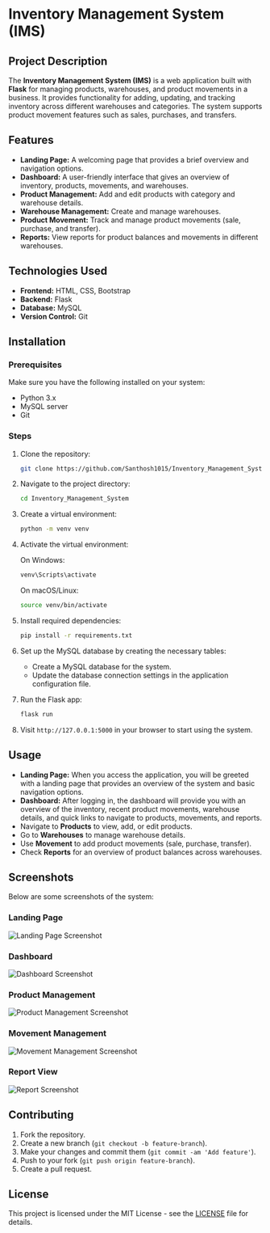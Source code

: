# Inventory Management System (IMS)

## Project Description

The **Inventory Management System (IMS)** is a web application built with **Flask** for managing products, warehouses, and product movements in a business. It provides functionality for adding, updating, and tracking inventory across different warehouses and categories. The system supports product movement features such as sales, purchases, and transfers.

## Features

- **Landing Page:** A welcoming page that provides a brief overview and navigation options.
- **Dashboard:** A user-friendly interface that gives an overview of inventory, products, movements, and warehouses.
- **Product Management:** Add and edit products with category and warehouse details.
- **Warehouse Management:** Create and manage warehouses.
- **Product Movement:** Track and manage product movements (sale, purchase, and transfer).
- **Reports:** View reports for product balances and movements in different warehouses.

## Technologies Used

- **Frontend:** HTML, CSS, Bootstrap
- **Backend:** Flask
- **Database:** MySQL
- **Version Control:** Git

## Installation

### Prerequisites

Make sure you have the following installed on your system:

- Python 3.x
- MySQL server
- Git

### Steps

1. Clone the repository:
    ```bash
    git clone https://github.com/Santhosh1015/Inventory_Management_System.git
    ```

2. Navigate to the project directory:
    ```bash
    cd Inventory_Management_System
    ```

3. Create a virtual environment:
    ```bash
    python -m venv venv
    ```

4. Activate the virtual environment:

    On Windows:
    ```bash
    venv\Scripts\activate
    ```

    On macOS/Linux:
    ```bash
    source venv/bin/activate
    ```

5. Install required dependencies:
    ```bash
    pip install -r requirements.txt
    ```

6. Set up the MySQL database by creating the necessary tables:
    - Create a MySQL database for the system.
    - Update the database connection settings in the application configuration file.

7. Run the Flask app:
    ```bash
    flask run
    ```

8. Visit `http://127.0.0.1:5000` in your browser to start using the system.

## Usage

- **Landing Page:** When you access the application, you will be greeted with a landing page that provides an overview of the system and basic navigation options.
- **Dashboard:** After logging in, the dashboard will provide you with an overview of the inventory, recent product movements, warehouse details, and quick links to navigate to products, movements, and reports.
- Navigate to **Products** to view, add, or edit products.
- Go to **Warehouses** to manage warehouse details.
- Use **Movement** to add product movements (sale, purchase, transfer).
- Check **Reports** for an overview of product balances across warehouses.

## Screenshots

Below are some screenshots of the system:

### Landing Page

![Landing Page Screenshot](path/to/your/image/landing_page.png)

### Dashboard

![Dashboard Screenshot](path/to/your/image/dashboard.png)

### Product Management

![Product Management Screenshot](path/to/your/image/product_management.png)

### Movement Management

![Movement Management Screenshot](path/to/your/image/movement_management.png)

### Report View

![Report Screenshot](path/to/your/image/report.png)

## Contributing

1. Fork the repository.
2. Create a new branch (`git checkout -b feature-branch`).
3. Make your changes and commit them (`git commit -am 'Add feature'`).
4. Push to your fork (`git push origin feature-branch`).
5. Create a pull request.

## License

This project is licensed under the MIT License - see the [LICENSE](LICENSE) file for details.
